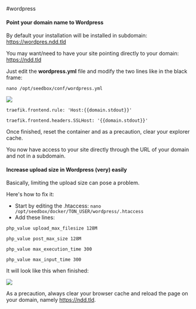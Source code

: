 #wordpress

#### Point your domain name to Wordpress


By default your installation will be installed in subdomain: https://wordpres.ndd.tld

You may want/need to have your site pointing directly to your domain: https://ndd.tld

Just edit the **wordpress.yml** file and modify the two lines like in the black frame:

`nano /opt/seedbox/conf/wordpress.yml`

![](https://nextcloud.teamsyno.com/s/eDd89bxJWjTkpFf/preview)

`traefik.frontend.rule: 'Host:{{domain.stdout}}'`

`traefik.frontend.headers.SSLHost: '{{domain.stdout}}'`

Once finished, reset the container and as a precaution, clear your explorer cache.

You now have access to your site directly through the URL of your domain and not in a subdomain.





#### Increase upload size in Wordpress (very) easily

Basically, limiting the upload size can pose a problem.

Here's how to fix it:

* Start by editing the .htaccess: `nano /opt/seedbox/docker/TON_USER/wordpress/.htaccess`
* Add these lines:

`php_value upload_max_filesize 128M`

`php_value post_max_size 128M`

`php_value max_execution_time 300`

`php_value max_input_time 300`

It will look like this when finished:

![](https://nextcloud.teamsyno.com/s/Q3Y9dXe55bktf7z/preview)

As a precaution, always clear your browser cache and reload the page on your domain, namely https://ndd.tld.